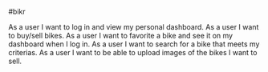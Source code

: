 #bikr

As a user I want to log in and view my personal dashboard.
As a user I want to buy/sell bikes.
As a user I want to favorite a bike and see it on my dashboard when I log in.
As a user I want to search for a bike that meets my criterias.
As a user I want to be able to upload images of the bikes I want to sell.
